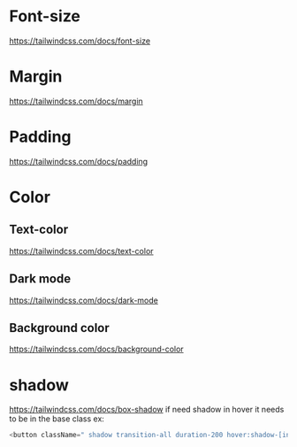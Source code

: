 # Font-size
https://tailwindcss.com/docs/font-size

# Margin
https://tailwindcss.com/docs/margin

# Padding 
https://tailwindcss.com/docs/padding

# Color
## Text-color
https://tailwindcss.com/docs/text-color

## Dark mode
https://tailwindcss.com/docs/dark-mode

## Background color
https://tailwindcss.com/docs/background-color

# shadow
https://tailwindcss.com/docs/box-shadow
if need shadow in hover it needs to be in the base class ex:
```javascript
<button className=" shadow transition-all duration-200 hover:shadow-[inset_0_2px_4px_0_rgba(0,0,0,0.2)]">
```

